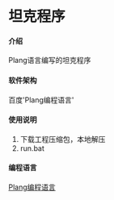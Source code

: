 # 坦克程序

#### 介绍
Plang语言编写的坦克程序

#### 软件架构
百度'Plang编程语言'

#### 使用说明

1. 下载工程压缩包，本地解压
2. run.bat

#### 编程语言
[Plang编程语言](https://github.com/chivenzhang/plang-release)

